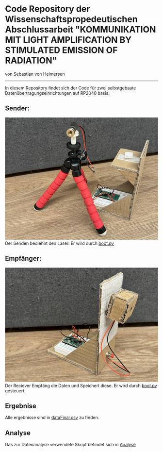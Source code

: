 # Code Repository der Wissenschaftspropedeutischen Abschlussarbeit "KOMMUNIKATION MIT LIGHT AMPLIFICATION BY STIMULATED EMISSION OF RADIATION"
von Sebastian von Helmersen
___
In diesem Repository findet sich der Code für zwei selbstgebaute Datenübertragungseinrichtungen auf RP2040 basis.

## Sender:
![image](assets/emitterBild.jpeg)
Der Senden bediehnt den Laser. Er wird durch [boot.py](Emitter/boot.py)


## Empfänger:
![image](assets/reciverBild.jpeg)
Der Reciever Empfäng die Daten und Speichert diese. Er wird durch [boot.py](Receiver/boot.py) gesteuert.

## Ergebnise
Alle ergebnisse sind in [dataFinal.csv](Analyse/dataFinal.csv) zu finden.

## Analyse
Das zur Datenanalyse verwendete Skript befindet sich in [Analyse](Analyse/)

